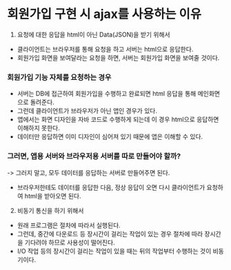 # 회원가입 구현 시 ajax를 사용하는 이유
1. 요청에 대한 응답을 html이 아닌 Data(JSON)을 받기 위해서
- 클라이언트는 브라우저를 통해 요청을 하고 서버는 html으로 응답한다.
- 회원가입 화면을 보여달라는 요청을 하면, 서버는 회원가입 화면을 보여줄 것이다.

### 회원가입 기능 자체를 요청하는 경우
- 서버는 DB에 접근하여 회원가입을 수행하고 완료되면 html 응답을 통해 메인화면으로 돌려준다.
- 그런데 클라이언트가 브라우저가 아닌 앱인 경우가 있다.
- 앱에서는 화면 디자인을 자바 코드로 수행하게 되는데 이 경우 html으로 응답하면 이해하지 못한다.
- 데이터만 응답하면 이미 디자인이 심어져 있기 때문에 앱은 이해할 수 있다. 

### 그러면, 앱용 서버와 브라우저용 서버를 따로 만들어야 할까?
-> 그러지 말고, 모두 데이터를 응답하는 서버로 만들어주면 된다.
- 브라우저한테도 데이터를 응답한 다음, 정상 응답이 오면 다시 클라이언트가 요청하여 html을 받아오면 된다.

2. 비동기 통신을 하기 위해서
- 원래 프로그램은 절차에 따라서 실행된다.
- 그런데, 중간에 다운로드 등 장시간이 걸리는 작업이 있는 경우 절차에 따라 장시간을 기다려야 하므로 사용성이 떨어진다.
- I/O 작업 등의 장시간이 걸리는 작업이 있을 때는 뒤의 작업부터 수행하는 것이 비동기이다.
